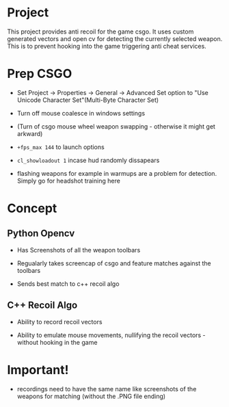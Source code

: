 # Project

This project provides anti recoil for the game csgo. It uses custom generated vectors and open cv for detecting the currently selected weapon. This is to prevent hooking into the game triggering anti cheat services.

# Prep CSGO

* Set Project -> Properties -> General -> Advanced Set option to "Use Unicode Character Set"(Multi-Byte Character Set)

* Turn off mouse coalesce in windows settings

* (Turn of csgo mouse wheel weapon swapping - otherwise it might get arkward)

* `+fps_max 144` to launch options

* `cl_showloadout 1` incase hud randomly dissapears

* flashing weapons for example in warmups are a problem for detection. Simply go for headshot training here

# Concept

## Python Opencv

* Has Screenshots of all the weapon toolbars

* Regualarly takes screencap of csgo and feature matches against the toolbars

* Sends best match to c++ recoil algo

## C++ Recoil Algo

* Ability to record recoil vectors

* Ability to emulate mouse movements, nullifying the recoil vectors - without hooking in the game

# Important!

* recordings need to have the same name like screenshots of the weapons for matching (without the .PNG file ending)